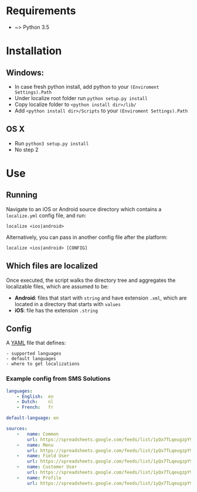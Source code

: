 # Requirements

- ~> Python 3.5

# Installation

## Windows:

- In case fresh python install, add python to your `(Enviroment Settings).Path`
- Under localize root folder run `python setup.py install`
- Copy localize folder to `<python install dir>/lib/`
- Add `<python install dir>/Scripts` to your `(Enviroment Settings).Path`


## OS X

- Run `python3 setup.py install`
- No step 2


# Use

## Running

Navigate to an iOS or Android source directory which contains a `localize.yml` config file, and run:  

    localize <ios|android>

Alternatively, you can pass in another config file after the platform:  

    localize <ios|android> [CONFIG]


## Which files are localized

Once executed, the script walks the directory tree and aggregates the localizable files, which are assumed to be:

- **Android**: files that start with `string` and have extension `.xml`, which are located in a directory that starts with `values`
- **iOS**: file has the extension `.string`


## Config

A [YAML][yaml_wiki] file that defines:

    - supported languages
    - default languages
    - where to get localizations


### Example config from SMS Solutions

```YAML
languages:
    - English:  en
    - Dutch:    nl
    - French:   fr

default-language: en

sources:
    -   name: Common
        url: https://spreadsheets.google.com/feeds/list/1yQx7TLqeugzpY9JyjZw9mslBwJ6Pc8SDPdHBlMUlJ4w/2/public/values?alt=json
    -   name: Menu
        url: https://spreadsheets.google.com/feeds/list/1yQx7TLqeugzpY9JyjZw9mslBwJ6Pc8SDPdHBlMUlJ4w/3/public/values?alt=json
    -   name: Field User
        url: https://spreadsheets.google.com/feeds/list/1yQx7TLqeugzpY9JyjZw9mslBwJ6Pc8SDPdHBlMUlJ4w/4/public/values?alt=json
    -   name: Customer User
        url: https://spreadsheets.google.com/feeds/list/1yQx7TLqeugzpY9JyjZw9mslBwJ6Pc8SDPdHBlMUlJ4w/5/public/values?alt=json        
    -   name: Profile
        url: https://spreadsheets.google.com/feeds/list/1yQx7TLqeugzpY9JyjZw9mslBwJ6Pc8SDPdHBlMUlJ4w/6/public/values?alt=json
```


[yaml_wiki]: https://en.wikipedia.org/wiki/YAML
